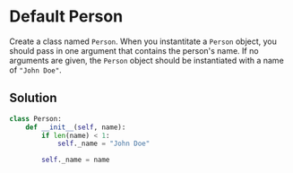 # Default Person
Create a class named `Person`. When you instantitate a `Person` object, you should pass in one argument that contains the person's name.
If no arguments are given, the `Person` object should be instantiated with a name of `"John Doe"`.

## Solution
```python
class Person:
    def __init__(self, name):
        if len(name) < 1:
            self._name = "John Doe"

        self._name = name
```
